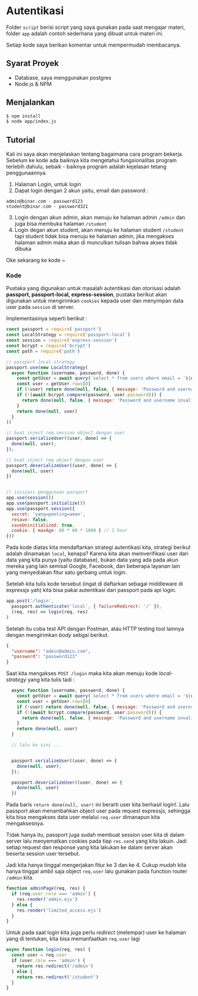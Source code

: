 # Autentikasi

Folder `script` berisi script yang saya gunakan pada saat mengajar materi, folder `app` adalah contoh sederhana yang dibuat untuk materi ini.

Setiap kode saya berikan komentar untuk mempermudah membacanya.

## Syarat Proyek

- Database, saya menggunakan postgres
- Node.js & NPM

## Menjalankan

```bash
$ npm install 
$ node app/index.js
```

## Tutorial

Kali ini saya akan menjelaskan tentang bagaimana cara program bekerja. Sebelum ke kode ada baiknya kita mengetahui fungsionalitas program terlebih dahulu, sebaik - baiknya program adalah kejelasan tetang penggunaannya.

1. Halaman Login, untuk login
2. Dapat login dengan 2 akun yaitu, email dan password :

```
admin@binar.com - password123
student@binar.com - password321
```

3. Login dengan akun admin, akan menuju ke halaman admin `/admin` dan juga bisa membuka halaman `/student`
4. Login degan akun student, akan menuju ke halaman student `/student` tapi student tidak bisa menuju ke halaman admin, jika mengakses halaman admin maka akan di munculkan tulisan bahwa akses tidak dibuka

Oke sekarang ke kode ~

### Kode

Pustaka yang digunakan untuk masalah autentikasi dan otorisasi adalah **passport, passport-local, express-session**, pustaka berikut akan digunakan untuk mengirimkan `cookies` kepada user dan menyimpan data user pada `session` di server.

Implementasinya seperti berikut :

```js
const passport = require('passport')
const LocalStrategy = require('passport-local')
const session = require('express-session')
const bcrypt = require('bcrypt')
const path = require('path')

// passport local strategy
passport.use(new LocalStrategy(
  async function (username, password, done) {
    const getUser = await query(`select * from users where email = '${username}'`)
    const user = getUser.rows[0]
    if (!user) return done(null, false, { message: 'Password and username invalid!'})
    if (!(await bcrypt.compare(password, user.password))) {
      return done(null, false, { message: 'Password and username invalid!'})
    }
    return done(null, user)
  }
))

// buat inject req.session object dengan user
passport.serializeUser((user, done) => {
  done(null, user);
});  

// buat inject req object dengan user
passport.deserializeUser((user, done) => {
  done(null, user)
})


// inisiasi penggunaan passport
app.use(session())
app.use(passport.initialize())
app.use(passport.session({
  secret: 'yang=penting=aman',
  resave: false,
  saveUninitialized: true,
  cookie: { maxAge: 60 * 60 * 1000 } // 1 hour
}))
```

Pada kode diatas kita mendaftarkan strategi autentikasi kita, strategi berikut adalah dinamakan `local`, kenapa? Karena kita akan memverifikasi user dari data yang kita punya (yaitu database), bukan data yang ada pada akun mereka yang lain semisal Google, Facebook, dan beberapa layanan lain yang menyediakan fitur satu gerbang untuk login.

Setelah kita tulis kode tersebut (ingat di daftarkan sebagai middleware di expressjs yah) kita bisa pakai autentikasi dari passport pada api login.

```js
app.post('/login', 
  passport.authenticate('local', { failureRedirect: '/' }), 
  (req, res) => login(req, res)
)
```

Setelah itu coba test API dengan Postman, atau HTTP testing tool lainnya dengan mengirimkan _body_ sebgai berikut.

```json
{
  "username": "admin@admin.com",
  "password": "password123"
}
```

Saat kita mengakses `POST /login` maka kita akan menuju kode _local-strategy_ yang kita tulis tadi : 

```js
  async function (username, password, done) {
    const getUser = await query(`select * from users where email = '${username}'`)
    const user = getUser.rows[0]
    if (!user) return done(null, false, { message: 'Password and username invalid!'})
    if (!(await bcrypt.compare(password, user.password))) {
      return done(null, false, { message: 'Password and username invalid!'})
    }
    return done(null, user)
  }

  // lalu ke sini ...


  passport.serializeUser((user, done) => {
    done(null, user);
  });  

  passport.deserializeUser((user, done) => {
    done(null, user)
  })
```

Pada baris `return done(null, user)` ini berarti user kita berhasil login!. Lalu passport akan menambahkan object user pada request expressjs, sehingga kita bisa mengakses data user melalui `req.user` dimanapun kita mengaksesnya. 

Tidak hanya itu, passport juga sudah membuat session user kita di dalam server lalu menyematkan cookies pada tiap `res.send` yang kita lakuin. Jadi setiap request dan response yang kita lakukan ke dalam server akan beserta session user tersebut.

Jadi kita hanya tinggal mengerjakan fitur ke 3 dan ke 4. Cukup mudah kita hanya tinggal ambil saja object `req.user` lalu gunakan pada function router `/admin` kita.

```js
function adminPage(req, res) {
  if (req.user.role === 'admin') {
    res.render('admin.ejs')
  } else {
    res.render('limited_access.ejs')
  }
}
```

Untuk pada saat login kita juga perlu _redirect_ (melempar) user ke halaman yang di tentukan, kita bisa memanfaatkan `req.user` lagi

```js
async function login(req, res) {
  const user = req.user
  if (user.role === 'admin') {
    return res.redirect('/admin')
  } else {
    return res.redirect('/student')
  }
}
```
